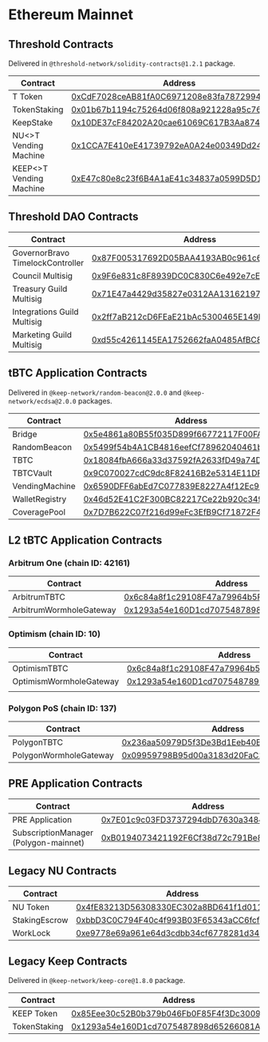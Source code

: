 # Ethereum Mainnet

## Threshold Contracts

Delivered in `@threshold-network/solidity-contracts@1.2.1` package.

| Contract                | Address                                                                                                               |
| ----------------------- | --------------------------------------------------------------------------------------------------------------------- |
| T Token                 | [0xCdF7028ceAB81fA0C6971208e83fa7872994beE5](https://etherscan.io/address/0xCdF7028ceAB81fA0C6971208e83fa7872994beE5) |
| TokenStaking            | [0x01b67b1194c75264d06f808a921228a95c765dd7](https://etherscan.io/address/0x01b67b1194c75264d06f808a921228a95c765dd7) |
| KeepStake               | [0x10DE37cF84202A20cae61069C617B3Aa874aF8b4](https://etherscan.io/address/0x10DE37cF84202A20cae61069C617B3Aa874aF8b4) |
| NU<>T Vending Machine   | [0x1CCA7E410eE41739792eA0A24e00349Dd247680e](https://etherscan.io/address/0x1CCA7E410eE41739792eA0A24e00349Dd247680e) |
| KEEP<>T Vending Machine | [0xE47c80e8c23f6B4A1aE41c34837a0599D5D16bb0](https://etherscan.io/address/0xE47c80e8c23f6B4A1aE41c34837a0599D5D16bb0) |

## Threshold DAO Contracts

| Contract                         | Address                                                                                                               |
| -------------------------------- | --------------------------------------------------------------------------------------------------------------------- |
| GovernorBravo TimelockController | [0x87F005317692D05BAA4193AB0c961c69e175f45f](https://etherscan.io/address/0x87F005317692D05BAA4193AB0c961c69e175f45f) |
| Council Multisig                 | [0x9F6e831c8F8939DC0C830C6e492e7cEf4f9C2F5f](https://etherscan.io/address/0x9F6e831c8F8939DC0C830C6e492e7cEf4f9C2F5f) |
| Treasury Guild Multisig          | [0x71E47a4429d35827e0312AA13162197C23287546](https://etherscan.io/address/0x71E47a4429d35827e0312AA13162197C23287546) |
| Integrations Guild Multisig      | [0x2ff7aB212cD6FEaE21bAc5300465E149FB6b85a9](https://etherscan.io/address/0x2ff7aB212cD6FEaE21bAc5300465E149FB6b85a9) |
| Marketing Guild Multisig         | [0xd55c4261145EA1752662faA0485AfBC8C431b0CA](https://etherscan.io/address/0xd55c4261145EA1752662faA0485AfBC8C431b0CA) |

## tBTC Application Contracts

Delivered in `@keep-network/random-beacon@2.0.0` and `@keep-network/ecdsa@2.0.0` packages.

| Contract       | Address                                                                                                               |
| -------------- | --------------------------------------------------------------------------------------------------------------------- |
| Bridge         | [0x5e4861a80B55f035D899f66772117F00FA0E8e7B](https://etherscan.io/address/0x5e4861a80B55f035D899f66772117F00FA0E8e7B) |
| RandomBeacon   | [0x5499f54b4A1CB4816eefCf78962040461be3D80b](https://etherscan.io/address/0x5499f54b4A1CB4816eefCf78962040461be3D80b) |
| TBTC           | [0x18084fbA666a33d37592fA2633fD49a74DD93a88](https://etherscan.io/address/0x18084fbA666a33d37592fA2633fD49a74DD93a88) |
| TBTCVault      | [0x9C070027cdC9dc8F82416B2e5314E11DFb4FE3CD](https://etherscan.io/address/0x9C070027cdC9dc8F82416B2e5314E11DFb4FE3CD) |
| VendingMachine | [0x6590DFF6abEd7C077839E8227A4f12Ec90E6D85F](https://etherscan.io/address/0x6590DFF6abEd7C077839E8227A4f12Ec90E6D85F) |
| WalletRegistry | [0x46d52E41C2F300BC82217Ce22b920c34995204eb](https://etherscan.io/address/0x46d52E41C2F300BC82217Ce22b920c34995204eb) |
| CoveragePool   | [0x7D7B622C07f216d99eFc3EfB9Cf71872F46D811A](https://etherscan.io/address/0x7D7B622C07f216d99eFc3EfB9Cf71872F46D811A) |

## L2 tBTC Application Contracts

### Arbitrum One (chain ID: 42161)

| Contract                | Address                                                                                                              |
| ----------------------- | -------------------------------------------------------------------------------------------------------------------- |
| ArbitrumTBTC            | [0x6c84a8f1c29108F47a79964b5Fe888D4f4D0dE40](https://arbiscan.io/address/0x6c84a8f1c29108F47a79964b5Fe888D4f4D0dE40) |
| ArbitrumWormholeGateway | [0x1293a54e160D1cd7075487898d65266081A15458](https://arbiscan.io/address/0x1293a54e160D1cd7075487898d65266081A15458) |

### Optimism (chain ID: 10)

| Contract                | Address                                                                                                                          |
| ----------------------- | -------------------------------------------------------------------------------------------------------------------------------- |
| OptimismTBTC            | [0x6c84a8f1c29108F47a79964b5Fe888D4f4D0dE40](https://optimistic.etherscan.io/address/0x6c84a8f1c29108F47a79964b5Fe888D4f4D0dE40) |
| OptimismWormholeGateway | [0x1293a54e160D1cd7075487898d65266081A15458](https://optimistic.etherscan.io/address/0x1293a54e160D1cd7075487898d65266081A15458) |
|                         |                                                                                                                                  |

### Polygon PoS (chain ID: 137)

| Contract               | Address                                                                                                                  |
| ---------------------- | ------------------------------------------------------------------------------------------------------------------------ |
| PolygonTBTC            | [0x236aa50979D5f3De3Bd1Eeb40E81137F22ab794b](https://polygonscan.com/address/0x236aa50979D5f3De3Bd1Eeb40E81137F22ab794b) |
| PolygonWormholeGateway | [0x09959798B95d00a3183d20FaC298E4594E599eab](https://polygonscan.com/address/0x09959798B95d00a3183d20FaC298E4594E599eab) |

## PRE Application Contracts

| Contract                              | Address                                                                                                               |
| ------------------------------------- | --------------------------------------------------------------------------------------------------------------------- |
| PRE Application                       | [0x7E01c9c03FD3737294dbD7630a34845B0F70E5Dd](https://etherscan.io/address/0x7E01c9c03FD3737294dbD7630a34845B0F70E5Dd) |
| SubscriptionManager (Polygon-mainnet) | [0xB0194073421192F6Cf38d72c791Be8729721A0b3](https://etherscan.io/address/0xB0194073421192F6Cf38d72c791Be8729721A0b3) |

## Legacy NU Contracts

| Contract      | Address                                                                                                                    |
| ------------- | -------------------------------------------------------------------------------------------------------------------------- |
| NU Token      | [0x4fE83213D56308330EC302a8BD641f1d0113A4Cc](https://etherscan.io/address/0x4fE83213D56308330EC302a8BD641f1d0113A4Cc)      |
| StakingEscrow | [0xbbD3C0C794F40c4f993B03F65343aCC6fcfCb2e2](https://etherscan.io/address/0xbbD3C0C794F40c4f993B03F65343aCC6fcfCb2e2#code) |
| WorkLock      | [0xe9778e69a961e64d3cdbb34cf6778281d34667c2](https://etherscan.io/address/0xe9778e69a961e64d3cdbb34cf6778281d34667c2)      |

## Legacy Keep Contracts

Delivered in `@keep-network/keep-core@1.8.0` package.

| Contract     | Address                                                                                                               |
| ------------ | --------------------------------------------------------------------------------------------------------------------- |
| KEEP Token   | [0x85Eee30c52B0b379b046Fb0F85F4f3Dc3009aFEC](https://etherscan.io/address/0x85Eee30c52B0b379b046Fb0F85F4f3Dc3009aFEC) |
| TokenStaking | [0x1293a54e160D1cd7075487898d65266081A15458](https://etherscan.io/address/0x1293a54e160D1cd7075487898d65266081A15458) |
